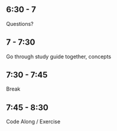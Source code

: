 ## 6:30 - 7 
Questions?

## 7 - 7:30 
Go through study guide together, concepts

## 7:30 - 7:45 
Break

## 7:45 - 8:30
Code Along / Exercise 


